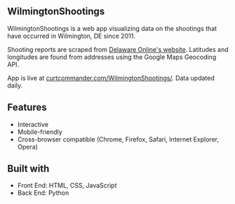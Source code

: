 ## WilmingtonShootings

WilmingtonShootings is a web app visualizing data on the shootings that have occurred in Wilmington, DE since 2011.
 
Shooting reports are scraped from [Delaware Online's website](https://data.delawareonline.com/webapps/crime/). Latitudes and longitudes are found from addresses using the Google Maps Geocoding API. 

App is live at [curtcommander.com/WilmingtonShootings/](https://curtcommander.com/WilmingtonShootings/). Data updated daily.

## Features

 - Interactive
 - Mobile-friendly
 - Cross-browser compatible (Chrome, Firefox, Safari, Internet Explorer, Opera)

## Built with

 - Front End: HTML, CSS, JavaScript
 - Back End: Python
